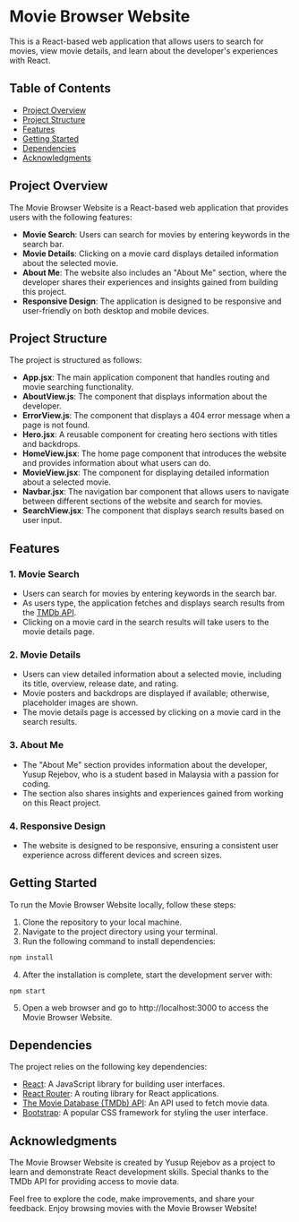 # Movie Browser Website

This is a React-based web application that allows users to search for movies, view movie details, and learn about the developer's experiences with React.

## Table of Contents

- [Project Overview](#project-overview)
- [Project Structure](#project-structure)
- [Features](#features)
- [Getting Started](#getting-started)
- [Dependencies](#dependencies)
- [Acknowledgments](#acknowledgments)

## Project Overview

The Movie Browser Website is a React-based web application that provides users with the following features:

- **Movie Search**: Users can search for movies by entering keywords in the search bar.
- **Movie Details**: Clicking on a movie card displays detailed information about the selected movie.
- **About Me**: The website also includes an "About Me" section, where the developer shares their experiences and insights gained from building this project.
- **Responsive Design**: The application is designed to be responsive and user-friendly on both desktop and mobile devices.

## Project Structure

The project is structured as follows:

- **App.jsx**: The main application component that handles routing and movie searching functionality.
- **AboutView.js**: The component that displays information about the developer.
- **ErrorView.js**: The component that displays a 404 error message when a page is not found.
- **Hero.jsx**: A reusable component for creating hero sections with titles and backdrops.
- **HomeView.jsx**: The home page component that introduces the website and provides information about what users can do.
- **MovieView.jsx**: The component for displaying detailed information about a selected movie.
- **Navbar.jsx**: The navigation bar component that allows users to navigate between different sections of the website and search for movies.
- **SearchView.jsx**: The component that displays search results based on user input.

## Features

### 1. Movie Search

- Users can search for movies by entering keywords in the search bar.
- As users type, the application fetches and displays search results from the [TMDb API](https://www.themoviedb.org/documentation/api).
- Clicking on a movie card in the search results will take users to the movie details page.

### 2. Movie Details

- Users can view detailed information about a selected movie, including its title, overview, release date, and rating.
- Movie posters and backdrops are displayed if available; otherwise, placeholder images are shown.
- The movie details page is accessed by clicking on a movie card in the search results.

### 3. About Me

- The "About Me" section provides information about the developer, Yusup Rejebov, who is a student based in Malaysia with a passion for coding.
- The section also shares insights and experiences gained from working on this React project.

### 4. Responsive Design

- The website is designed to be responsive, ensuring a consistent user experience across different devices and screen sizes.

## Getting Started

To run the Movie Browser Website locally, follow these steps:

1. Clone the repository to your local machine.
2. Navigate to the project directory using your terminal.
3. Run the following command to install dependencies:

```bash
npm install
```
4. After the installation is complete, start the development server with:
```
npm start
```
5. Open a web browser and go to http://localhost:3000 to access the Movie Browser Website.

## Dependencies

The project relies on the following key dependencies:

- [React](https://reactjs.org/): A JavaScript library for building user interfaces.
- [React Router](https://reactrouter.com/): A routing library for React applications.
- [The Movie Database (TMDb) API](https://www.themoviedb.org/documentation/api): An API used to fetch movie data.
- [Bootstrap](https://getbootstrap.com/): A popular CSS framework for styling the user interface.

## Acknowledgments

The Movie Browser Website is created by Yusup Rejebov as a project to learn and demonstrate React development skills. Special thanks to the TMDb API for providing access to movie data.

Feel free to explore the code, make improvements, and share your feedback. Enjoy browsing movies with the Movie Browser Website!
